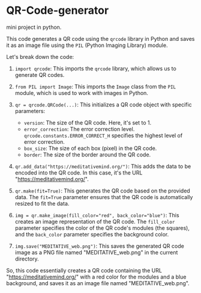 # QR-Code-generator
mini project in python.

This code generates a QR code using the `qrcode` library in Python and saves it as an image file using the `PIL` (Python Imaging Library) module.

Let's break down the code:

1. `import qrcode`: This imports the `qrcode` library, which allows us to generate QR codes.
2. `from PIL import Image`: This imports the `Image` class from the `PIL` module, which is used to work with images in Python.

3. `qr = qrcode.QRCode(...)`: This initializes a QR code object with specific parameters:
   - `version`: The size of the QR code. Here, it's set to 1.
   - `error_correction`: The error correction level. `qrcode.constants.ERROR_CORRECT_H` specifies the highest level of error correction.
   - `box_size`: The size of each box (pixel) in the QR code.
   - `border`: The size of the border around the QR code.

4. `qr.add_data("https://meditativemind.org/")`: This adds the data to be encoded into the QR code. In this case, it's the URL "https://meditativemind.org/".

5. `qr.make(fit=True)`: This generates the QR code based on the provided data. The `fit=True` parameter ensures that the QR code is automatically resized to fit the data.

6. `img = qr.make_image(fill_color="red", back_color="blue")`: This creates an image representation of the QR code. The `fill_color` parameter specifies the color of the QR code's modules (the squares), and the `back_color` parameter specifies the background color.

7. `img.save("MEDITATIVE_web.png")`: This saves the generated QR code image as a PNG file named "MEDITATIVE_web.png" in the current directory.

So, this code essentially creates a QR code containing the URL "https://meditativemind.org/" with a red color for the modules and a blue background, and saves it as an image file named "MEDITATIVE_web.png".

